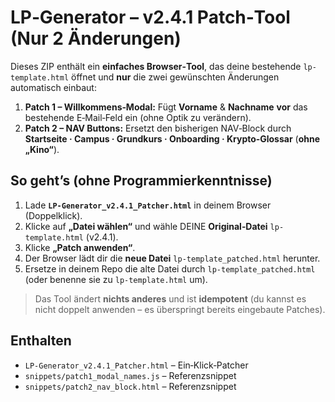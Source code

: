 # LP‑Generator – v2.4.1 Patch‑Tool (Nur 2 Änderungen)

Dieses ZIP enthält ein **einfaches Browser‑Tool**, das deine bestehende `lp-template.html` öffnet und **nur** die zwei gewünschten Änderungen automatisch einbaut:

1) **Patch 1 – Willkommens‑Modal:** Fügt **Vorname** & **Nachname** **vor** das bestehende E‑Mail‑Feld ein (ohne Optik zu verändern).
2) **Patch 2 – NAV Buttons:** Ersetzt den bisherigen NAV‑Block durch **Startseite · Campus · Grundkurs · Onboarding · Krypto‑Glossar** (**ohne „Kino“**).

## So geht’s (ohne Programmierkenntnisse)
1. Lade **`LP-Generator_v2.4.1_Patcher.html`** in deinem Browser (Doppelklick).
2. Klicke auf **„Datei wählen“** und wähle DEINE **Original‑Datei** `lp-template.html` (v2.4.1).
3. Klicke **„Patch anwenden“**.
4. Der Browser lädt dir die **neue Datei** `lp-template_patched.html` herunter.
5. Ersetze in deinem Repo die alte Datei durch `lp-template_patched.html` (oder benenne sie zu `lp-template.html` um).

> Das Tool ändert **nichts anderes** und ist **idempotent** (du kannst es nicht doppelt anwenden – es überspringt bereits eingebaute Patches).

## Enthalten
- `LP-Generator_v2.4.1_Patcher.html` – Ein‑Klick‑Patcher
- `snippets/patch1_modal_names.js` – Referenzsnippet
- `snippets/patch2_nav_block.html` – Referenzsnippet
